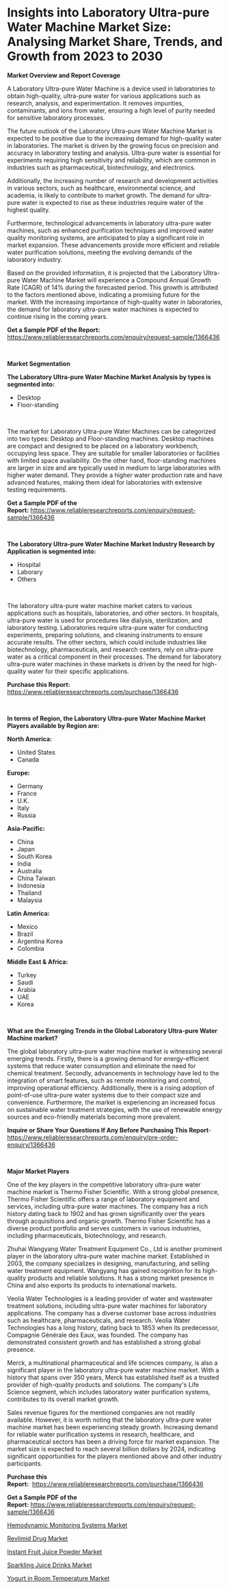 <p><h1>Insights into Laboratory Ultra-pure Water Machine Market Size: Analysing Market Share, Trends, and Growth from 2023 to 2030</h1></p><p><strong>Market Overview and Report Coverage</strong></p>
<p><p>A Laboratory Ultra-pure Water Machine is a device used in laboratories to obtain high-quality, ultra-pure water for various applications such as research, analysis, and experimentation. It removes impurities, contaminants, and ions from water, ensuring a high level of purity needed for sensitive laboratory processes.</p><p>The future outlook of the Laboratory Ultra-pure Water Machine Market is expected to be positive due to the increasing demand for high-quality water in laboratories. The market is driven by the growing focus on precision and accuracy in laboratory testing and analysis. Ultra-pure water is essential for experiments requiring high sensitivity and reliability, which are common in industries such as pharmaceutical, biotechnology, and electronics.</p><p>Additionally, the increasing number of research and development activities in various sectors, such as healthcare, environmental science, and academia, is likely to contribute to market growth. The demand for ultra-pure water is expected to rise as these industries require water of the highest quality.</p><p>Furthermore, technological advancements in laboratory ultra-pure water machines, such as enhanced purification techniques and improved water quality monitoring systems, are anticipated to play a significant role in market expansion. These advancements provide more efficient and reliable water purification solutions, meeting the evolving demands of the laboratory industry.</p><p>Based on the provided information, it is projected that the Laboratory Ultra-pure Water Machine Market will experience a Compound Annual Growth Rate (CAGR) of 14% during the forecasted period. This growth is attributed to the factors mentioned above, indicating a promising future for the market. With the increasing importance of high-quality water in laboratories, the demand for laboratory ultra-pure water machines is expected to continue rising in the coming years.</p></p>
<p><strong>Get a Sample PDF of the Report:</strong> <a href="https://www.reliableresearchreports.com/enquiry/request-sample/1366436">https://www.reliableresearchreports.com/enquiry/request-sample/1366436</a></p>
<p>&nbsp;</p>
<p><strong>Market Segmentation</strong></p>
<p><strong>The Laboratory Ultra-pure Water Machine Market Analysis by types is segmented into:</strong></p>
<p><ul><li>Desktop</li><li>Floor-standing</li></ul></p>
<p>&nbsp;</p>
<p><p>The market for Laboratory Ultra-pure Water Machines can be categorized into two types: Desktop and Floor-standing machines. Desktop machines are compact and designed to be placed on a laboratory workbench, occupying less space. They are suitable for smaller laboratories or facilities with limited space availability. On the other hand, floor-standing machines are larger in size and are typically used in medium to large laboratories with higher water demand. They provide a higher water production rate and have advanced features, making them ideal for laboratories with extensive testing requirements.</p></p>
<p><strong>Get a Sample PDF of the Report:</strong>&nbsp;<a href="https://www.reliableresearchreports.com/enquiry/request-sample/1366436">https://www.reliableresearchreports.com/enquiry/request-sample/1366436</a></p>
<p>&nbsp;</p>
<p><strong>The Laboratory Ultra-pure Water Machine Market Industry Research by Application is segmented into:</strong></p>
<p><ul><li>Hospital</li><li>Laborary</li><li>Others</li></ul></p>
<p>&nbsp;</p>
<p><p>The laboratory ultra-pure water machine market caters to various applications such as hospitals, laboratories, and other sectors. In hospitals, ultra-pure water is used for procedures like dialysis, sterilization, and laboratory testing. Laboratories require ultra-pure water for conducting experiments, preparing solutions, and cleaning instruments to ensure accurate results. The other sectors, which could include industries like biotechnology, pharmaceuticals, and research centers, rely on ultra-pure water as a critical component in their processes. The demand for laboratory ultra-pure water machines in these markets is driven by the need for high-quality water for their specific applications.</p></p>
<p><strong>Purchase this Report:</strong>&nbsp; <a href="https://www.reliableresearchreports.com/purchase/1366436">https://www.reliableresearchreports.com/purchase/1366436</a></p>
<p>&nbsp;</p>
<p><strong>In terms of Region, the Laboratory Ultra-pure Water Machine Market Players available by Region are:</strong></p>
<p>
    <p> <strong> North America: </strong>
        <ul>
            <li>United States</li>
            <li>Canada</li>
        </ul>
        </p> 
    <p> <strong> Europe: </strong>
        <ul>
            <li>Germany</li>
            <li>France</li>
            <li>U.K.</li>
            <li>Italy</li>
            <li>Russia</li>
        </ul>
        </p> 
    <p> <strong> Asia-Pacific: </strong>
        <ul>
            <li>China</li>
            <li>Japan</li>
            <li>South Korea</li>
            <li>India</li>
            <li>Australia</li>
            <li>China Taiwan</li>
            <li>Indonesia</li>
            <li>Thailand</li>
            <li>Malaysia</li>
        </ul>
        </p> 
    <p> <strong> Latin America: </strong>
        <ul>
            <li>Mexico</li>
            <li>Brazil</li>
            <li>Argentina Korea</li>
            <li>Colombia</li>
        </ul>
        </p> 
    <p> <strong> Middle East & Africa: </strong>
        <ul>
            <li>Turkey</li>
            <li>Saudi</li>
            <li>Arabia</li>
            <li>UAE</li>
            <li>Korea</li>
        </ul>
    </p>
    </p>
<p>&nbsp;</p>
<p><strong>What are the Emerging Trends in the Global Laboratory Ultra-pure Water Machine market?</strong></p>
<p><p>The global laboratory ultra-pure water machine market is witnessing several emerging trends. Firstly, there is a growing demand for energy-efficient systems that reduce water consumption and eliminate the need for chemical treatment. Secondly, advancements in technology have led to the integration of smart features, such as remote monitoring and control, improving operational efficiency. Additionally, there is a rising adoption of point-of-use ultra-pure water systems due to their compact size and convenience. Furthermore, the market is experiencing an increased focus on sustainable water treatment strategies, with the use of renewable energy sources and eco-friendly materials becoming more prevalent.</p></p>
<p><strong>Inquire or Share Your Questions If Any Before Purchasing This Report</strong>- <a href="https://www.reliableresearchreports.com/enquiry/pre-order-enquiry/1366436">https://www.reliableresearchreports.com/enquiry/pre-order-enquiry/1366436</a></p>
<p>&nbsp;</p>
<p><strong>Major Market Players</strong></p>
<p><p>One of the key players in the competitive laboratory ultra-pure water machine market is Thermo Fisher Scientific. With a strong global presence, Thermo Fisher Scientific offers a range of laboratory equipment and services, including ultra-pure water machines. The company has a rich history dating back to 1902 and has grown significantly over the years through acquisitions and organic growth. Thermo Fisher Scientific has a diverse product portfolio and serves customers in various industries, including pharmaceuticals, biotechnology, and research.</p><p>Zhuhai Wangyang Water Treatment Equipment Co., Ltd is another prominent player in the laboratory ultra-pure water machine market. Established in 2003, the company specializes in designing, manufacturing, and selling water treatment equipment. Wangyang has gained recognition for its high-quality products and reliable solutions. It has a strong market presence in China and also exports its products to international markets.</p><p>Veolia Water Technologies is a leading provider of water and wastewater treatment solutions, including ultra-pure water machines for laboratory applications. The company has a diverse customer base across industries such as healthcare, pharmaceuticals, and research. Veolia Water Technologies has a long history, dating back to 1853 when its predecessor, Compagnie Générale des Eaux, was founded. The company has demonstrated consistent growth and has established a strong global presence.</p><p>Merck, a multinational pharmaceutical and life sciences company, is also a significant player in the laboratory ultra-pure water machine market. With a history that spans over 350 years, Merck has established itself as a trusted provider of high-quality products and solutions. The company's Life Science segment, which includes laboratory water purification systems, contributes to its overall market growth.</p><p>Sales revenue figures for the mentioned companies are not readily available. However, it is worth noting that the laboratory ultra-pure water machine market has been experiencing steady growth. Increasing demand for reliable water purification systems in research, healthcare, and pharmaceutical sectors has been a driving force for market expansion. The market size is expected to reach several billion dollars by 2024, indicating significant opportunities for the players mentioned above and other industry participants.</p></p>
<p><strong>Purchase this Report:</strong>&nbsp;&nbsp;<a href="https://www.reliableresearchreports.com/purchase/1366436">https://www.reliableresearchreports.com/purchase/1366436</a></p>
<p></p>
<p><strong>Get a Sample PDF of the Report:</strong>&nbsp;<a href="https://www.reliableresearchreports.com/enquiry/request-sample/1366436">https://www.reliableresearchreports.com/enquiry/request-sample/1366436</a></p>
<p><p><a href="https://medium.com/@jaylonlesch/hemodynamic-monitoring-systems-market-size-cagr-trends-2024-2030-ed11bd72bda8">Hemodynamic Monitoring Systems Market</a></p><p><a href="https://medium.com/@janrussell6445/revlimid-drug-market-size-cagr-trends-2024-2030-20d5bb79e803">Revlimid Drug Market</a></p><p><a href="https://www.linkedin.com/pulse/instant-fruit-juice-powder-market-size-share-global-analysis-uiwoe/">Instant Fruit Juice Powder Market</a></p><p><a href="https://www.linkedin.com/pulse/sparkling-juice-drinks-market-size-share-global-analysis-r0gke/">Sparkling Juice Drinks Market</a></p><p><a href="https://www.linkedin.com/pulse/yogurt-room-temperature-market-research-report-unlocks-ullpe/">Yogurt in Room Temperature Market</a></p></p>